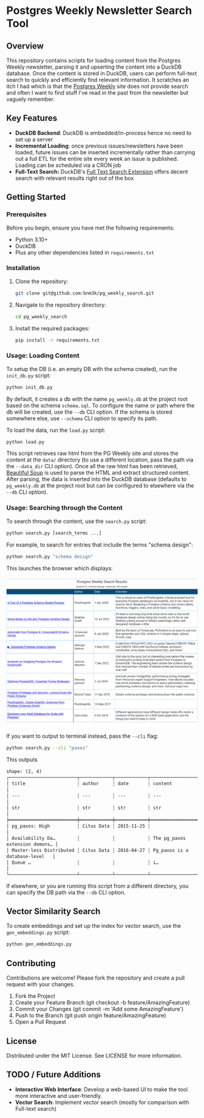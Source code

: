 # Postgres Weekly Newsletter Search Tool

## Overview

This repository contains scripts for loading content from the Postgres Weekly
newsletter, parsing it and upserting the content into a DuckDB database. Once
the content is stored in DuckDB, users can perform full-text search to quickly
and efficiently find relevant information. It scratches an itch I had which is
that the [Postgres Weekly](https://postgresweekly.com/) site does not provide
search and often I want to find stuff I've read in the past from the newsletter
but vaguely remember.

## Key Features

- **DuckDB Backend**: DuckDB is embedded/in-process hence no need to set up a
  server
- **Incremental Loading**: once previous issues/newsletters have been loaded,
  future issues can be inserted incrementally rather than carrying out a full
  ETL for the entire site every week an issue is published. Loading can be
  scheduled via a CRON job
- **Full-Text Search:** DuckDB's
  [Full Text Search Extension](https://duckdb.org/2021/01/25/full-text-search.html)
  offers decent search with relevant results right out of the box

## Getting Started

### Prerequisites

Before you begin, ensure you have met the following requirements:

- Python 3.10+
- DuckDB
- Plus any other dependencies listed in `requirements.txt`

### Installation

1. Clone the repository:

   ```bash
   git clone git@github.com:bnm3k/pg_weekly_search.git
   ```
2. Navigate to the repository directory:

   ```bash
   cd pg_weekly_search
   ```

3. Install the required packages:

   ```bash
   pip install -r requirements.txt
   ```

### Usage: Loading Content

To setup the DB (i.e. an empty DB with the schema created), run the `init_db.py`
script:

```bash
python init_db.py
```

By default, it creates a db with the name `pg_weekly.db` at the project root
based on the schema `schema.sql`. To configure the name or path where the db
will be created, use the `--db` CLI option. If the schema is stored somewhere
else, use `--schema` CLI option to specify its path.

To load the data, run the `load.py` script:

```bash
python load.py
```

This script retrieves raw html from the PG Weekly site and stores the content at
the `data/` directory (to use a different location, pass the path via the
`--data_dir` CLI option). Once all the raw html has been retrieved,
[Beautiful Soup](https://pypi.org/project/beautifulsoup4/) is used to parse the
HTML and extract structured content. After parsing, the data is inserted into
the DuckDB database (defaults to `pg_weekly.db` at the project root but can be
configured to elsewhere via the `--db` CLI option).

### Usage: Searching through the Content

To search through the content, use the `search.py` script:

```bash
python search.py [search_terms ...]
```

For example, to search for entries that include the terms "schema design":

```bash
python search.py "schema design"
```

This launches the browser which displays:

![search results rendered using great tables](assets/sample_results.png)

If you want to output to terminal instead, pass the `--cli` flag:

```bash
python search.py --cli "paxos"
```

This outputs

```
shape: (2, 4)
┌─────────────────────────┬────────────┬────────────┬────────────────────────────────┐
│ title                   ┆ author     ┆ date       ┆ content                        │
│ ---                     ┆ ---        ┆ ---        ┆ ---                            │
│ str                     ┆ str        ┆ str        ┆ str                            │
╞═════════════════════════╪════════════╪════════════╪════════════════════════════════╡
│ pg_paxos: High          ┆ Citus Data ┆ 2015-11-25 ┆                                │
│ Availability Da…        ┆            ┆            ┆ The pg_paxos extension demons… │
│ Master-less Distributed ┆ Citus Data ┆ 2016-04-27 ┆ Pg_paxos is a database-level   │
│ Queue …                 ┆            ┆            ┆ i…                             │
└─────────────────────────┴────────────┴────────────┴────────────────────────────────┘
```

If elsewhere, or you are running this script from a different directory, you can
specify the DB path via the `--db` CLI option.

## Vector Similarity Search

To create embeddings and set up the index for vector search, use the
`gen_embeddings.py` script:

```bash
python gen_embeddings.py
```

## Contributing

Contributions are welcome! Please fork the repository and create a pull request
with your changes.

1. Fork the Project
2. Create your Feature Branch (git checkout -b feature/AmazingFeature)
3. Commit your Changes (git commit -m 'Add some AmazingFeature')
4. Push to the Branch (git push origin feature/AmazingFeature)
5. Open a Pull Request

## License

Distributed under the MIT License. See LICENSE for more information.

## TODO / Future Additions

- **Interactive Web Interface**: Develop a web-based UI to make the tool more
  interactive and user-friendly.
- **Vector Search**: Implement vector search (mostly for comparison with
  Full-text search)
